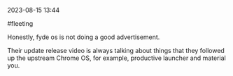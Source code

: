 2023-08-15 13:44

#fleeting 

Honestly, fyde os is not doing a good advertisement.

Their update release video is always talking about things that they followed up the upstream Chrome OS, for example, productive launcher and material you.